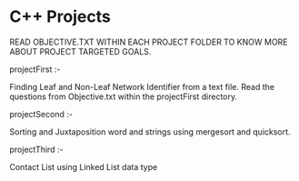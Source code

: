 # C++ Projects 


READ OBJECTIVE.TXT WITHIN EACH PROJECT FOLDER TO KNOW MORE ABOUT PROJECT TARGETED GOALS.

projectFirst :- 

Finding Leaf and Non-Leaf Network Identifier from a text file. 
Read the questions from Objective.txt within the projectFirst directory.


projectSecond :-

Sorting and Juxtaposition word and strings using mergesort and quicksort.


projectThird :-

Contact List using Linked List data type
